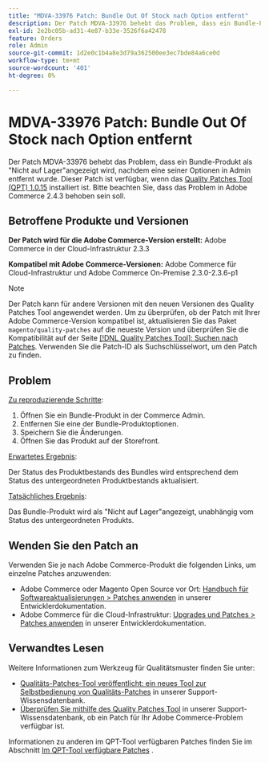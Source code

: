 ```yaml
---
title: "MDVA-33976 Patch: Bundle Out Of Stock nach Option entfernt"
description: Der Patch MDVA-33976 behebt das Problem, dass ein Bundle-Produkt als "Nicht auf Lager"angezeigt wird, nachdem eine seiner Optionen in Admin entfernt wurde. Dieser Patch ist verfügbar, wenn das [Quality Patches Tool (QPT) 1.0.15](https://devdocs.magento.com/guides/v2.4/comp-mgr/patching.html#mqp) installiert ist. Bitte beachten Sie, dass das Problem in Adobe Commerce 2.4.3 behoben sein soll.
exl-id: 2e2bc05b-ad31-4e87-b33e-3526f6a42478
feature: Orders
role: Admin
source-git-commit: 1d2e0c1b4a8e3d79a362500ee3ec7bde84a6ce0d
workflow-type: tm+mt
source-wordcount: '401'
ht-degree: 0%

---
```


# MDVA-33976 Patch: Bundle Out Of Stock nach Option entfernt

Der Patch MDVA-33976 behebt das Problem, dass ein Bundle-Produkt als &quot;Nicht auf Lager&quot;angezeigt wird, nachdem eine seiner Optionen in Admin entfernt wurde. Dieser Patch ist verfügbar, wenn das [Quality Patches Tool (QPT) 1.0.15](https://devdocs.magento.com/guides/v2.4/comp-mgr/patching.html#mqp) installiert ist. Bitte beachten Sie, dass das Problem in Adobe Commerce 2.4.3 behoben sein soll.

## Betroffene Produkte und Versionen

**Der Patch wird für die Adobe Commerce-Version erstellt:** Adobe Commerce in der Cloud-Infrastruktur 2.3.3

**Kompatibel mit Adobe Commerce-Versionen:** Adobe Commerce für Cloud-Infrastruktur und Adobe Commerce On-Premise 2.3.0-2.3.6-p1

>[!NOTE]
>
>Der Patch kann für andere Versionen mit den neuen Versionen des Quality Patches Tool angewendet werden. Um zu überprüfen, ob der Patch mit Ihrer Adobe Commerce-Version kompatibel ist, aktualisieren Sie das Paket `magento/quality-patches` auf die neueste Version und überprüfen Sie die Kompatibilität auf der Seite [[!DNL Quality Patches Tool]: Suchen nach Patches](https://devdocs.magento.com/quality-patches/tool.html#patch-grid). Verwenden Sie die Patch-ID als Suchschlüsselwort, um den Patch zu finden.

## Problem

<u>Zu reproduzierende Schritte</u>:

1. Öffnen Sie ein Bundle-Produkt in der Commerce Admin.
1. Entfernen Sie eine der Bundle-Produktoptionen.
1. Speichern Sie die Änderungen.
1. Öffnen Sie das Produkt auf der Storefront.

<u>Erwartetes Ergebnis</u>:

Der Status des Produktbestands des Bundles wird entsprechend dem Status des untergeordneten Produktbestands aktualisiert.

<u>Tatsächliches Ergebnis</u>:

Das Bundle-Produkt wird als &quot;Nicht auf Lager&quot;angezeigt, unabhängig vom Status des untergeordneten Produkts.

## Wenden Sie den Patch an

Verwenden Sie je nach Adobe Commerce-Produkt die folgenden Links, um einzelne Patches anzuwenden:

* Adobe Commerce oder Magento Open Source vor Ort: [Handbuch für Softwareaktualisierungen > Patches anwenden](https://devdocs.magento.com/guides/v2.4/comp-mgr/patching/mqp.html) in unserer Entwicklerdokumentation.
* Adobe Commerce für die Cloud-Infrastruktur: [Upgrades und Patches > Patches anwenden](https://devdocs.magento.com/cloud/project/project-patch.html) in unserer Entwicklerdokumentation.

## Verwandtes Lesen

Weitere Informationen zum Werkzeug für Qualitätsmuster finden Sie unter:

* [Qualitäts-Patches-Tool veröffentlicht: ein neues Tool zur Selbstbedienung von Qualitäts-Patches](/help/announcements/adobe-commerce-announcements/magento-quality-patches-released-new-tool-to-self-serve-quality-patches.md) in unserer Support-Wissensdatenbank.
* [Überprüfen Sie mithilfe des Quality Patches Tool](/help/support-tools/patches-available-in-qpt-tool/check-patch-for-magento-issue-with-magento-quality-patches.md) in unserer Support-Wissensdatenbank, ob ein Patch für Ihr Adobe Commerce-Problem verfügbar ist.

Informationen zu anderen im QPT-Tool verfügbaren Patches finden Sie im Abschnitt [Im QPT-Tool verfügbare Patches](https://support.magento.com/hc/en-us/sections/360010506631-Patches-available-in-QPT-tool-) .
